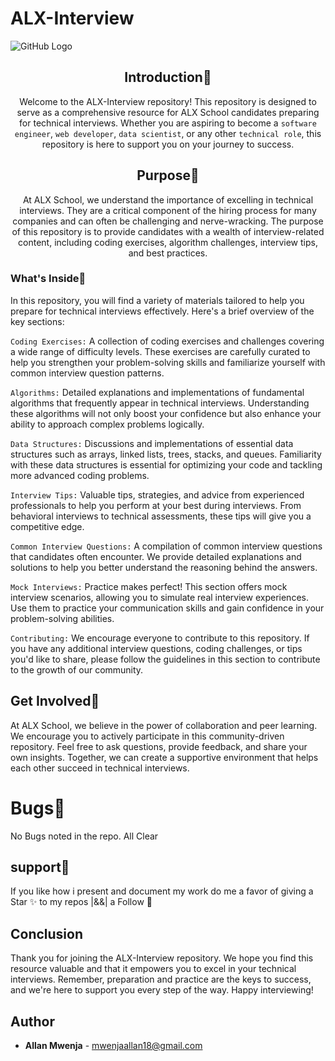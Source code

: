 # ALX-Interview 
</hr>

![GitHub Logo](./images/interview.png)
<div align="center">
  
## Introduction:memo:
Welcome to the ALX-Interview repository! This repository is designed to serve as a comprehensive resource for ALX School candidates preparing for technical interviews. Whether you are aspiring to become a `software engineer`, `web developer`, `data scientist`, or any other `technical role`, this repository is here to support you on your journey to success.

## Purpose:green_heart:
At ALX School, we understand the importance of excelling in technical interviews. They are a critical component of the hiring process for many companies and can often be challenging and nerve-wracking. The purpose of this repository is to provide candidates with a wealth of interview-related content, including coding exercises, algorithm challenges, interview tips, and best practices.
</div>

### What's Inside:pushpin:
In this repository, you will find a variety of materials tailored to help you prepare for technical interviews effectively. Here's a brief overview of the key sections:

`Coding Exercises:` A collection of coding exercises and challenges covering a wide range of difficulty levels. These exercises are carefully curated to help you strengthen your problem-solving skills and familiarize yourself with common interview question patterns.

`Algorithms:` Detailed explanations and implementations of fundamental algorithms that frequently appear in technical interviews. Understanding these algorithms will not only boost your confidence but also enhance your ability to approach complex problems logically.

`Data Structures:` Discussions and implementations of essential data structures such as arrays, linked lists, trees, stacks, and queues. Familiarity with these data structures is essential for optimizing your code and tackling more advanced coding problems.

`Interview Tips:` Valuable tips, strategies, and advice from experienced professionals to help you perform at your best during interviews. From behavioral interviews to technical assessments, these tips will give you a competitive edge.

`Common Interview Questions:` A compilation of common interview questions that candidates often encounter. We provide detailed explanations and solutions to help you better understand the reasoning behind the answers.

`Mock Interviews:` Practice makes perfect! This section offers mock interview scenarios, allowing you to simulate real interview experiences. Use them to practice your communication skills and gain confidence in your problem-solving abilities.

`Contributing:` We encourage everyone to contribute to this repository. If you have any additional interview questions, coding challenges, or tips you'd like to share, please follow the guidelines in this section to contribute to the growth of our community.

## Get Involved:busts_in_silhouette:
At ALX School, we believe in the power of collaboration and peer learning. We encourage you to actively participate in this community-driven repository. Feel free to ask questions, provide feedback, and share your own insights. Together, we can create a supportive environment that helps each other succeed in technical interviews.

# Bugs:bug:
No Bugs noted in the repo. All Clear

## support🎉
If you like how i present and document my work do me a favor of giving a Star ✨ to my repos |&&| a Follow 👥

## Conclusion
Thank you for joining the ALX-Interview repository. We hope you find this resource valuable and that it empowers you to excel in your technical interviews. Remember, preparation and practice are the keys to success, and we're here to support you every step of the way. Happy interviewing!


## Author
- **Allan Mwenja** - [mwenjaallan18@gmail.com](https://github.com/mahianyuallan) 
